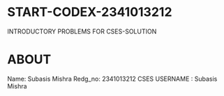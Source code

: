 # START-CODEX-2341013212

INTRODUCTORY PROBLEMS FOR CSES-SOLUTION

# ABOUT
Name: Subasis Mishra
Redg_no: 2341013212
CSES USERNAME : Subasis Mishra